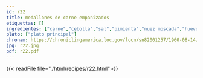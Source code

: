 ```yaml
---
id: r22
title: medallones de carne empanizados
etiquettas: []
ingredientes: ["carne","cebolla","sal","pimienta","nuez moscada","huevo","galleta en polvo","grasa","pan","salsa mostaza"]
plato: ["plato principal"]
chronam: https://chroniclingamerica.loc.gov/lccn/sn82001257/1960-08-14/ed-1/seq-5/
jpg: r22.jpg
pdf: r22.pdf
---
```


{{< readFile file="./html/recipes/r22.html">}}
